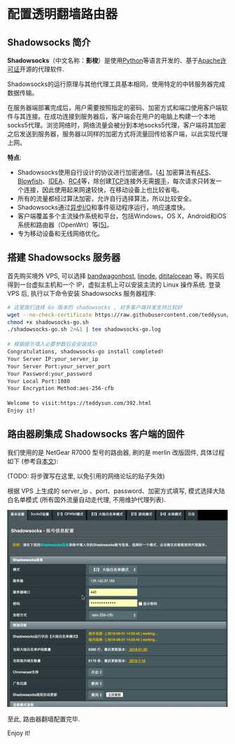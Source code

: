# 配置透明翻墙路由器

## Shadowsocks 简介

**Shadowsocks**（中文名称：**影梭**）是使用[Python](https://zh.wikipedia.org/wiki/Python)等语言开发的、基于[Apache许可证](https://zh.wikipedia.org/wiki/Apache%E8%AE%B8%E5%8F%AF%E8%AF%81)开源的代理软件.

Shadowsocks的运行原理与其他代理工具基本相同，使用特定的中转服务器完成数据传输。

在服务器端部署完成后，用户需要按照指定的密码、加密方式和端口使用客户端软件与其连接。在成功连接到服务器后，客户端会在用户的电脑上构建一个本地socks5代理。浏览网络时，网络流量会被分到本地socks5代理，客户端将其加密之后发送到服务器，服务器以同样的加密方式将流量回传给客户端，以此实现代理上网。

__特点__:

- Shadowsocks使用自行设计的协议进行加密通信。[[4\]](https://zh.wikipedia.org/wiki/Shadowsocks#cite_note-4) 加密算法有[AES](https://zh.wikipedia.org/wiki/%E9%AB%98%E7%BA%A7%E5%8A%A0%E5%AF%86%E6%A0%87%E5%87%86)、[Blowfish](https://zh.wikipedia.org/wiki/Blowfish_(%E5%AF%86%E7%A0%81%E5%AD%A6))、[IDEA](https://zh.wikipedia.org/wiki/IDEA%E7%AE%97%E6%B3%95)、[RC4](https://zh.wikipedia.org/wiki/RC4)等，除创建[TCP](https://zh.wikipedia.org/wiki/TCP)连接外无需[握手](https://zh.wikipedia.org/wiki/%E6%8F%A1%E6%89%8B_(%E6%8A%80%E6%9C%AF))，每次请求只转发一个连接，因此使用起来网速较快，在移动设备上也比较省电。
- 所有的流量都经过算法加密，允许自行选择算法，所以比较安全。
- Shadowsocks通过[异步I/O](https://zh.wikipedia.org/w/index.php?title=%E5%BC%82%E6%AD%A5I/O&action=edit&redlink=1)和事件驱动程序运行，响应速度快。
- 客户端覆盖多个主流操作系统和平台，包括Windows，OS X，Android和iOS系统和路由器（OpenWrt）等[[5\]](https://zh.wikipedia.org/wiki/Shadowsocks#cite_note-5)。
- 专为移动设备和无线网络优化。

## 搭建 Shadowsocks 服务器

首先购买境外 VPS, 可以选择 [bandwagonhost](https://bandwagonhost.com), [linode](https://www.linode.co://www.linode.com), [dititalocean](https://www.digitalocean.com) 等。购买后得到一台虚拟主机和一个 IP，虚拟主机上可以安装主流的 Linux 操作系统.
登录 VPS 后, 执行以下命令安装 Shadowsocks 服务器程序:

```bash
# 这里我们选择 Go 版本的 shadowsocks , 对多客户端并发支持比较好
wget --no-check-certificate https://raw.githubusercontent.com/teddysun/shadowsocks_install/master/shadowsocks-go.sh
chmod +x shadowsocks-go.sh
./shadowsocks-go.sh 2>&1 | tee shadowsocks-go.log

# 根据提示填入必要参数后会安装成功
Congratulations, shadowsocks-go install completed!
Your Server IP:your_server_ip
Your Server Port:your_server_port
Your Password:your_password
Your Local Port:1080
Your Encryption Method:aes-256-cfb

Welcome to visit:https://teddysun.com/392.html
Enjoy it!
```

## 路由器刷集成 Shadowsocks 客户端的固件

我们使用的是 NetGear R7000 型号的路由器, 刷的是 merlin 改版固件, 具体过程如下 (参考自[本文](http://post.smzdm.com/p/51938/)):

(TODO: 将步骤写在这里, 以免引用的网络论坛的贴子失效)

根据 VPS 上生成的 server_ip 、port、password、加密方式填写, 模式选择大陆白名单模式 (所有国外流量自动走代理, 不用维护代理列表).

![router](./images/2016-06-02_11-48-14.png)

至此, 路由器翻墙配置完毕.

Enjoy it!